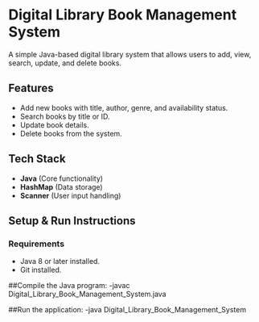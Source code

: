 # Digital Library Book Management System 

A simple Java-based digital library system that allows users to add, view, search, update, and delete books.

## Features
-  Add new books with title, author, genre, and availability status.
- Search books by title or ID.
- Update book details.
- Delete books from the system.

## Tech Stack
- **Java** (Core functionality)
- **HashMap** (Data storage)
- **Scanner** (User input handling)

## Setup & Run Instructions

###  Requirements
- Java 8 or later installed.
- Git installed.
  
##Compile the Java program:
-javac Digital_Library_Book_Management_System.java

##Run the application:
-java Digital_Library_Book_Management_System



